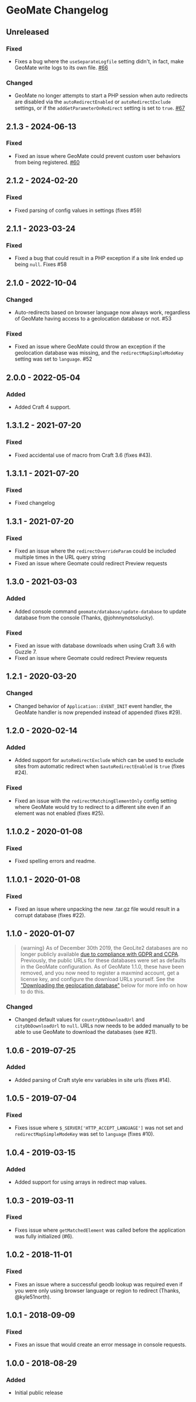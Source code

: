 # GeoMate Changelog

## Unreleased
### Fixed
- Fixes a bug where the `useSeparateLogfile` setting didn't, in fact, make GeoMate write logs to its own file. [#66](https://github.com/vaersaagod/geomate/issues/66)
### Changed
- GeoMate no longer attempts to start a PHP session when auto redirects are disabled via the `autoRedirectEnabled` or `autoRedirectExclude` settings, or if the `addGetParameterOnRedirect` setting is set to `true`. [#67
  ](https://github.com/vaersaagod/geomate/issues/67)

## 2.1.3 - 2024-06-13
### Fixed
- Fixed an issue where GeoMate could prevent custom user behaviors from being registered. [#60](https://github.com/vaersaagod/geomate/issues/60)

## 2.1.2 - 2024-02-20  
### Fixed
- Fixed parsing of config values in settings (fixes #59)

## 2.1.1 - 2023-03-24  
### Fixed
- Fixed a bug that could result in a PHP exception if a site link ended up being `null`. Fixes #58

## 2.1.0 - 2022-10-04
### Changed  
- Auto-redirects based on browser language now always work, regardless of GeoMate having access to a geolocation database or not. #53  
### Fixed
- Fixed an issue where GeoMate could throw an exception if the geolocation database was missing, and the `redirectMapSimpleModeKey` setting was set to `language`. #52  

## 2.0.0 - 2022-05-04
### Added
- Added Craft 4 support.  

## 1.3.1.2 - 2021-07-20
### Fixed
- Fixed accidental use of macro from Craft 3.6 (fixes #43).

## 1.3.1.1 - 2021-07-20
### Fixed
- Fixed changelog

## 1.3.1 - 2021-07-20
### Fixed
- Fixed an issue where the `redirectOverrideParam` could be included multiple times in the URL query string
- Fixed an issue where Geomate could redirect Preview requests  

## 1.3.0 - 2021-03-03
### Added
- Added console command `geomate/database/update-database` to update database from the console (Thanks, @johnnynotsolucky).

### Fixed
- Fixed an issue with database downloads when using Craft 3.6 with Guzzle 7.
- Fixed an issue where Geomate could redirect Preview requests

## 1.2.1 - 2020-03-20
### Changed
- Changed behavior of `Application::EVENT_INIT` event handler, the GeoMate handler is now prepended instead of appended (fixes #29).

## 1.2.0 - 2020-02-14
### Added
- Added support for `autoRedirectExclude` which can be used to exclude sites from automatic redirect when `$autoRedirectEnabled` is `true` (fixes #24).

### Fixed
- Fixed an issue with the `redirectMatchingElementOnly` config setting where GeoMate would try to redirect to a different site even if an element was not enabled (fixes #25).

## 1.1.0.2 - 2020-01-08
### Fixed
- Fixed spelling errors and readme.

## 1.1.0.1 - 2020-01-08
### Fixed
- Fixed an issue where unpacking the new .tar.gz file would result in a corrupt database (fixes #22).

## 1.1.0 - 2020-01-07

> {warning} As of December 30th 2019, the GeoLite2 databases are no longer publicly available [due to compliance with GDPR and CCPA](https://blog.maxmind.com/2019/12/18/significant-changes-to-accessing-and-using-geolite2-databases/). Previously, the public URLs for these databases were set as defaults in the GeoMate configuration. As of GeoMate 1.1.0, these have been removed, and you now need to register a maxmind account, get a license key, and configure the download URLs yourself. See the ["Downloading the geolocation database"](https://github.com/vaersaagod/geomate#downloading-the-geolocation-database) below for more info on how to do this.

### Changed
- Changed default values for `countryDbDownloadUrl` and `cityDbDownloadUrl` to `null`. URLs now needs to be added manually to be able to use GeoMate to download the databases (see #21).

## 1.0.6 - 2019-07-25
### Added
- Added parsing of Craft style env variables in site urls (fixes #14).

## 1.0.5 - 2019-07-04
### Fixed
- Fixes issue where `$_SERVER['HTTP_ACCEPT_LANGUAGE']` was not set and `redirectMapSimpleModeKey` was set to `language` (fixes #10).

## 1.0.4 - 2019-03-15
### Added
- Added support for using arrays in redirect map values.

## 1.0.3 - 2019-03-11
### Fixed
- Fixes issue where `getMatchedElement` was called before the application was fully initialized (#6).

## 1.0.2 - 2018-11-01
### Fixed
- Fixes an issue where a successful geodb lookup was required even if you were only using browser language or region to redirect (Thanks, @kyle51north).

## 1.0.1 - 2018-09-09
### Fixed
- Fixes an issue that would create an error message in console requests.

## 1.0.0 - 2018-08-29
### Added
- Initial public release
